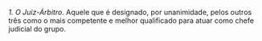 ﻿<I>1. O Juiz-Árbitro</I>. Aquele que é designado, por unanimidade, pelos outros três como o mais competente e melhor qualificado para atuar como chefe judicial do grupo.